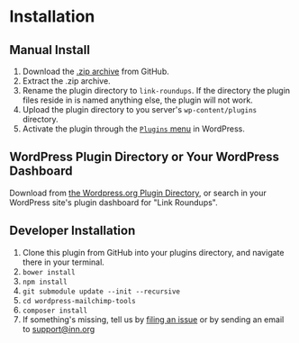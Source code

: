 # Installation

## Manual Install

1. Download the [.zip archive](https://github.com/INN/link-roundups/archive/master.zip) from GitHub.
2. Extract the .zip archive.
3. Rename the plugin directory to `link-roundups`. If the directory the plugin files reside in is named anything else, the plugin will not work.
4. Upload the plugin directory to you server's `wp-content/plugins` directory.
5. Activate the plugin through the [`Plugins` menu](https://codex.wordpress.org/Plugins_Screen) in WordPress.

## WordPress Plugin Directory or Your WordPress Dashboard

Download from [the Wordpress.org Plugin Directory](https://wordpress.org/plugins/link-roundups/), or search in your WordPress site's plugin dashboard for "Link Roundups".

## Developer Installation

1. Clone this plugin from GitHub into your plugins directory, and navigate there in your terminal.
2. `bower install`
3. `npm install`
4. `git submodule update --init --recursive`
5. `cd wordpress-mailchimp-tools`
6. `composer install`
7. If something's missing, tell us by [filing an issue](https://github.com/INN/link-roundups/issues/new) or by sending an email to support@inn.org
